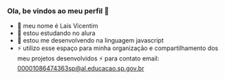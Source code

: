 ### Ola, be vindos ao meu perfil 👋


- 🌱 meu nome é Lais Vicentim
- 👯 estou estudando no alura
- 🤔 estou me desenvolvendo na linguagem javascript
- ⚡ utilizo esse espaço para minha organização e compartilhamento dos meu projetos desenvolvidos
  ⚡ para contato email: 00001086474363sp@al.educacao.sp.gov.br

